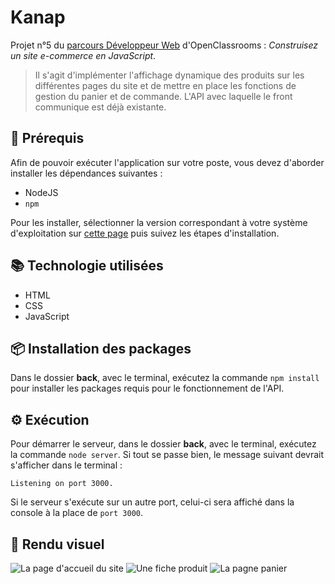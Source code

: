 # Kanap

Projet n°5 du [parcours Développeur Web](https://openclassrooms.com/fr/paths/556-developpeur-web#path-tabs) d'OpenClassrooms : _Construisez un site e-commerce en JavaScript_.

> Il s'agit d'implémenter l'affichage dynamique des produits sur les différentes pages du site et de mettre en place les fonctions de gestion du panier et de commande. L'API avec laquelle le front communique est déjà existante.

## 🔧 Prérequis

Afin de pouvoir exécuter l'application sur votre poste, vous devez d'aborder installer les dépendances suivantes :

- NodeJS
- `npm`

Pour les installer, sélectionner la version correspondant à votre système d'exploitation sur [cette page](https://nodejs.org/fr/download/) puis suivez les étapes d'installation.

## 📚 Technologie utilisées

- HTML
- CSS
- JavaScript

## 📦 Installation des packages

Dans le dossier **back**, avec le terminal, exécutez la commande `npm install` pour installer les packages requis pour le fonctionnement de l'API.

## ⚙️ Exécution

Pour démarrer le serveur, dans le dossier **back**, avec le terminal, exécutez la commande `node server`.
Si tout se passe bien, le message suivant devrait s'afficher dans le terminal :

```
Listening on port 3000.
```

Si le serveur s'exécute sur un autre port, celui-ci sera affiché dans la console à la place de `port 3000`.

## 📎 Rendu visuel

![La page d'accueil du site](./accueil.png)
![Une fiche produit](./produit.png)
![La pagne panier](./panier.png)

